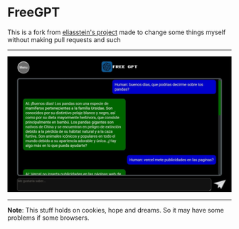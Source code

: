 # FreeGPT
This is a fork from [eliasstein's project](https://github.com/eliasstein/FreeGPT) made to change some things myself without making pull requests and such
<hr>
<div>
  <img src="git/images/chat.jpg">
</div>
<hr>
<strong>Note</strong>: This stuff holds on cookies, hope and dreams. So it may have some problems if some browsers.
